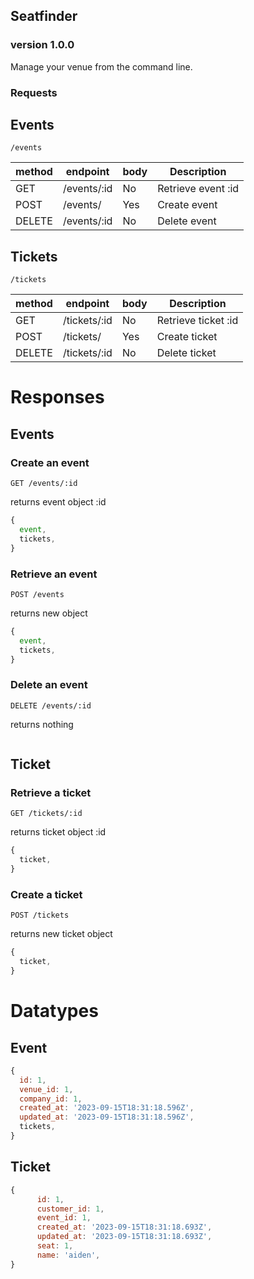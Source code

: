 ## Seatfinder
### version 1.0.0

Manage your venue from the command line.

### Requests

## Events

```plaintext
/events
```

| method                   | endpoint     | body     | Description           |
|--------------------------|--------------|----------|-----------------------|
| GET                      | /events/:id  | No       | Retrieve event :id    |
| POST                     | /events/     | Yes      | Create event          |
| DELETE                   | /events/:id  | No       | Delete event          |

## Tickets

```plaintext
/tickets
```

| method                   | endpoint      | body     | Description           |
|--------------------------|---------------|----------|-----------------------|
| GET                      | /tickets/:id  | No       | Retrieve ticket :id   |
| POST                     | /tickets/     | Yes      | Create ticket         |
| DELETE                   | /tickets/:id  | No       | Delete ticket         |


# Responses

## Events

### Create an event

```plaintext
GET /events/:id
```

returns event object :id

```javascript
{ 
  event,
  tickets,
}
```

### Retrieve an event

```plaintext
POST /events
```
returns new object

```javascript
{ 
  event,
  tickets,
}
```
### Delete an event

```plaintext
DELETE /events/:id
```
returns nothing

```javascript

```

## Ticket

### Retrieve a ticket

```plaintext
GET /tickets/:id
```

returns ticket object :id

```javascript
{ 
  ticket,
}
```

### Create a ticket

```plaintext
POST /tickets
```
returns new ticket object

```javascript
{ 
  ticket,
}
```

# Datatypes

## Event

```javascript
{
  id: 1,
  venue_id: 1,
  company_id: 1,
  created_at: '2023-09-15T18:31:18.596Z',
  updated_at: '2023-09-15T18:31:18.596Z',
  tickets,
}
```

## Ticket
```javascript
{
      id: 1,
      customer_id: 1,
      event_id: 1,
      created_at: '2023-09-15T18:31:18.693Z',
      updated_at: '2023-09-15T18:31:18.693Z',
      seat: 1,
      name: 'aiden',
}
```
